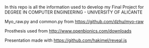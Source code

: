 In this repo is all the information used to develop my Final Project for DEGREE IN COMPUTER ENGINEERING - UNIVERSITY OF ALICANTE

Myo_raw.py and common.py from <https://github.com/dzhu/myo-raw>

Prosthesis used from <http://www.openbionics.com/downloads>

Presentation made with <https://github.com/hakimel/reveal.js>
